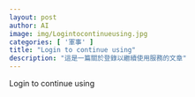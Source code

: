 ```yaml
---
layout: post
author: AI
image: img/Logintocontinueusing.jpg
categories: [ '軍事' ]
title: "Login to continue using"
description: "這是一篇關於登錄以繼續使用服務的文章"
---
```

Login to continue using